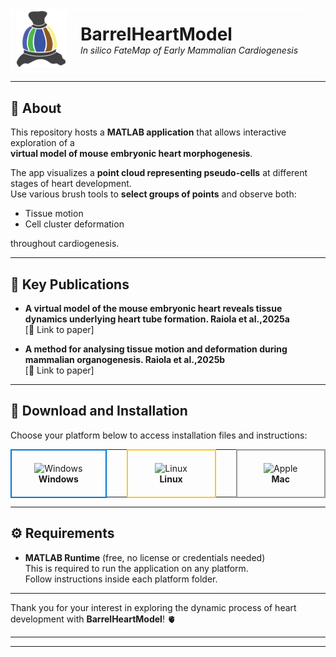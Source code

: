 <table style="border-collapse: collapse; border: 1px solid white;">
  <tr>
    <td valign="middle" style="padding-right: 15px; border: 1px solid white;">
      <img src="/logo.jpg" alt="BarrelHeartModel Logo" width="80" />
    </td>
    <td valign="middle" style="border: 1px solid white;">
      <h1 style="margin: 0;"> BarrelHeartModel</h1>
      <p style="margin: 0; font-style: italic;">In silico FateMap of Early Mammalian Cardiogenesis</p>
    </td>
  </tr>
</table>

---

## 📝 About

This repository hosts a **MATLAB application** that allows interactive exploration of a  
**virtual model of mouse embryonic heart morphogenesis**.  

The app visualizes a **point cloud representing pseudo-cells** at different stages of heart development.  
Use various brush tools to **select groups of points** and observe both:  
-  Tissue motion  
-  Cell cluster deformation  

throughout cardiogenesis.

---

## 📖 Key Publications

-  **A virtual model of the mouse embryonic heart reveals tissue dynamics underlying heart tube formation. Raiola et al.,2025a**  
  [🔗 Link to paper]

-  **A method for analysing tissue motion and deformation during mammalian organogenesis. Raiola et al.,2025b**  
  [🔗 Link to paper]

---

## 💾 Download and Installation

Choose your platform below to access installation files and instructions:

<table align="center">
  <tr>
    <td align="center" style="border: 2px solid #0078D7; border-radius: 10px; padding: 20px; width: 140px;">
      <a href="https://github.com/MorRaiola/BarrelHeartModel/tree/main/Install/Windows" style="text-decoration: none; color: inherit;">
        <img src="https://img.icons8.com/color/96/000000/windows-10.png" alt="Windows" width="96" /><br/>
        <strong>Windows</strong>
      </a>
    </td>
    <td width="30"></td> <!-- spacer -->
    <td align="center" style="border: 2px solid #FCC624; border-radius: 10px; padding: 20px; width: 140px;">
      <a href="https://github.com/MorRaiola/BarrelHeartModel/tree/main/Install/Linux" style="text-decoration: none; color: inherit;">
        <img src="https://img.icons8.com/color/96/000000/linux.png" alt="Linux" width="96" /><br/>
        <strong>Linux</strong>
      </a>
    </td>
    <td width="30"></td> <!-- spacer -->
    <td align="center" style="border: 2px solid #999999; border-radius: 10px; padding: 20px; width: 140px;">
      <a href="https://github.com/MorRaiola/BarrelHeartModel/tree/main/Install/Mac" style="text-decoration: none; color: inherit;">
        <img src="https://img.icons8.com/ios-filled/96/000000/mac-os.png" alt="Apple" width="96" /><br/>
        <strong>Mac</strong>
      </a>
    </td>
  </tr>
</table>


---

## ⚙️ Requirements

- **MATLAB Runtime** (free, no license or credentials needed)  
  This is required to run the application on any platform.  
  Follow instructions inside each platform folder.

---

Thank you for your interest in exploring the dynamic process of heart development with **BarrelHeartModel**! 🫀

---



---
